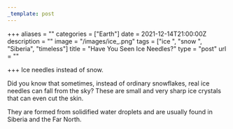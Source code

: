 ```yaml
---
_template: post
---
```




+++
aliases = ""
categories = ["Earth"]
date = 2021-12-14T21:00:00Z
description = ""
image = "/images/ice_.png"
tags = ["ice ", "snow ", "Siberia", "timeless"]
title = "Have You Seen Ice Needles?"
type = "post"
url = ""

+++
Ice needles instead of snow.

Did you know that sometimes, instead of ordinary snowflakes, real ice needles can fall from the sky? These are small and very sharp ice crystals that can even cut the skin.

They are formed from solidified water droplets and are usually found in Siberia and the Far North.
